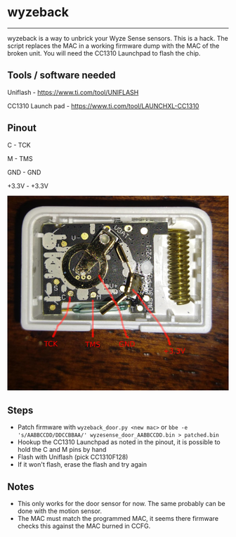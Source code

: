 # wyzeback
---
wyzeback is a way to unbrick your Wyze Sense sensors. This is a hack. The script replaces the MAC in a working firmware dump with the MAC of the broken unit. You will need the CC1310 Launchpad to flash the chip.

## Tools / software needed
Uniflash - https://www.ti.com/tool/UNIFLASH

CC1310 Launch pad - https://www.ti.com/tool/LAUNCHXL-CC1310

## Pinout
C - TCK

M - TMS

GND - GND

+3.3V - +3.3V

![Door Sensor](wyzesense_door.png)

## Steps
- Patch firmware with `wyzeback_door.py <new mac>` or `bbe -e 's/AABBCCDD/DDCCBBAA/' wyzesense_door_AABBCCDD.bin > patched.bin`
- Hookup the CC1310 Launchpad as noted in the pinout, it is possible to hold the C and M pins by hand
- Flash with Uniflash (pick CC1310F128)
- If it won't flash, erase the flash and try again

## Notes  
- This only works for the door sensor for now. The same probably can be done with the motion sensor.
- The MAC must match the programmed MAC, it seems there firmware checks this against the MAC burned in CCFG.
